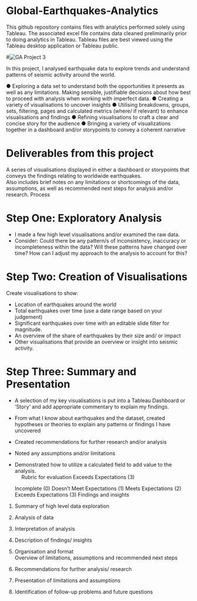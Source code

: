 # Global-Earthquakes-Analytics
This github repository contains files with analytics performed solely using Tableau. The associated excel file contains data cleaned preliminarily prior to doing analytics in Tableau. Tableau files are best viewed using the Tableau desktop application or Tableau public. 

#![GA](https://user-images.githubusercontent.com/82559837/114822516-8480f100-9e05-11eb-9bf3-8d38af06e8b5.jpg) Project 3

In this project, I analysed earthquake data to explore trends and understand patterns of seismic activity around the world.

●	Exploring a data set to understand both the opportunities it presents as well as any limitations.  Making sensible, justifiable decisions about how best to proceed with analysis when working with imperfect data.
●	Creating a variety of visualisations to uncover insights
●	Utilising breakdowns, groups, sets, filtering, pages and calculated metrics (where/ if relevant) to enhance  visualisations and findings
●	Refining  visualisations to craft a clear and concise story for the audience
●	Bringing a variety of visualizations together in a dashboard and/or storypoints to convey a coherent narrative 

# Deliverables from this project
A series of visualisations displayed in either a dashboard or storypoints that conveys the findings relating to worldwide earthquakes.  
Also includes brief notes on any limitations or shortcomings of the data, assumptions, as well as recommended next steps for analysis and/or research.
Process
# Step One: Exploratory Analysis
-	I made a few high level visualisations and/or examined the raw data.
-	Consider: Could there be any pattern/s of inconsistency, inaccuracy or incompleteness within the data? Will these patterns have changed over time?  How can I adjust my approach to the analysis to account for this?
# Step Two: Creation of Visualisations
Create visualisations to show:
-	Location of earthquakes around the world
-	Total earthquakes over time (use a date range based on your judgement)
-	Significant earthquakes over time with an editable slide filter for magnitude.
-	An overview of the share of earthquakes by their size and/ or impact
-	Other visualisations that provide an overview or insight into seismic activity.
# Step Three: Summary and Presentation
-	A selection of my key visualisations is put into a Tableau Dashboard or ‘Story’ and add appropriate commentary to explain my findings.
-	From what I know about earthquakes and the dataset, created hypotheses or theories to explain any patterns or findings I have uncovered
-	Created recommendations for further research and/or analysis
-	Noted any assumptions and/or limitations
-	Demonstrated how to utilize a calculated field to add value to the analysis.  
 
Rubric for evaluation
Exceeds Expectations (3)

	Incomplete (0)	Doesn’t Meet Expectations (1)	Meets Expectations (2)	Exceeds Expectations (3)
Findings and insights

1.	Summary of high level data exploration
2.	Analysis of data
3.	Interpretation of analysis
4.	Description of findings/ insights
5.	Organisation and format				
Overview of limitations, assumptions and recommended next steps

1.	Recommendations for further analysis/ research
2.	Presentation of limitations and assumptions
3.	Identification of follow-up problems and future questions 


